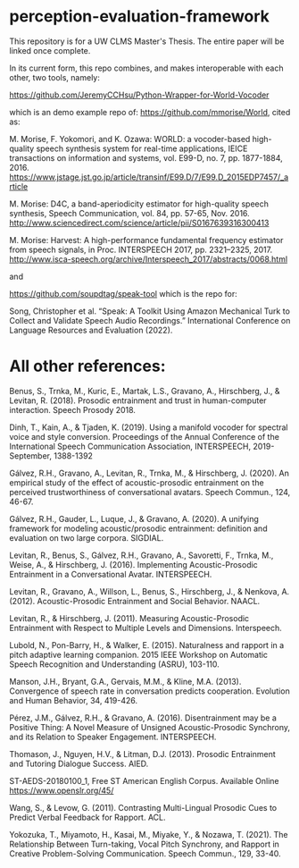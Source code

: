 # perception-evaluation-framework

This repository is for a UW CLMS Master's Thesis. The entire paper will be linked once complete. 

In its current form, this repo combines, and makes interoperable with each other, two tools, namely:

https://github.com/JeremyCCHsu/Python-Wrapper-for-World-Vocoder

which is an demo example repo of: https://github.com/mmorise/World, cited as:

M. Morise, F. Yokomori, and K. Ozawa: WORLD: a vocoder-based high-quality speech synthesis system for real-time applications, IEICE transactions on information and systems, vol. E99-D, no. 7, pp. 1877-1884, 2016. https://www.jstage.jst.go.jp/article/transinf/E99.D/7/E99.D_2015EDP7457/_article

M. Morise: D4C, a band-aperiodicity estimator for high-quality speech synthesis, Speech Communication, vol. 84, pp. 57-65, Nov. 2016. http://www.sciencedirect.com/science/article/pii/S0167639316300413

M. Morise: Harvest: A high-performance fundamental frequency estimator from speech signals, in Proc. INTERSPEECH 2017, pp. 2321–2325, 2017. http://www.isca-speech.org/archive/Interspeech_2017/abstracts/0068.html

and 

https://github.com/soupdtag/speak-tool which is the repo for: 

Song, Christopher et al. “Speak: A Toolkit Using Amazon Mechanical Turk to Collect and Validate Speech Audio Recordings.” International Conference on Language Resources and Evaluation (2022).

# All other references:

Benus, S., Trnka, M., Kuric, E., Martak, L.S., Gravano, A., Hirschberg, J., & Levitan, R. (2018). Prosodic entrainment and trust in human-computer interaction. Speech Prosody 2018.

Dinh, T., Kain, A., & Tjaden, K. (2019). Using a manifold vocoder for spectral voice and style conversion. Proceedings of the Annual Conference of the International Speech Communication Association, INTERSPEECH, 2019-September, 1388-1392

Gálvez, R.H., Gravano, A., Levitan, R., Trnka, M., & Hirschberg, J. (2020). An empirical study of the effect of acoustic-prosodic entrainment on the perceived trustworthiness of conversational avatars. Speech Commun., 124, 46-67.

Gálvez, R.H., Gauder, L., Luque, J., & Gravano, A. (2020). A unifying framework for modeling acoustic/prosodic entrainment: definition and evaluation on two large corpora. SIGDIAL.

Levitan, R., Benus, S., Gálvez, R.H., Gravano, A., Savoretti, F., Trnka, M., Weise, A., & Hirschberg, J. (2016). Implementing Acoustic-Prosodic Entrainment in a Conversational Avatar. INTERSPEECH.

Levitan, R., Gravano, A., Willson, L., Benus, S., Hirschberg, J., & Nenkova, A. (2012). Acoustic-Prosodic Entrainment and Social Behavior. NAACL.

Levitan, R., & Hirschberg, J. (2011). Measuring Acoustic-Prosodic Entrainment with Respect to Multiple Levels and Dimensions. Interspeech.

Lubold, N., Pon-Barry, H., & Walker, E. (2015). Naturalness and rapport in a pitch adaptive learning companion. 2015 IEEE Workshop on Automatic Speech Recognition and Understanding (ASRU), 103-110.

Manson, J.H., Bryant, G.A., Gervais, M.M., & Kline, M.A. (2013). Convergence of speech rate in conversation predicts cooperation. Evolution and Human Behavior, 34, 419-426.

Pérez, J.M., Gálvez, R.H., & Gravano, A. (2016). Disentrainment may be a Positive Thing: A Novel Measure of Unsigned Acoustic-Prosodic Synchrony, and its Relation to Speaker Engagement. INTERSPEECH.

Thomason, J., Nguyen, H.V., & Litman, D.J. (2013). Prosodic Entrainment and Tutoring Dialogue Success. AIED.

ST-AEDS-20180100_1, Free ST American English Corpus. Available Online https://www.openslr.org/45/

Wang, S., & Levow, G. (2011). Contrasting Multi-Lingual Prosodic Cues to Predict Verbal Feedback for Rapport. ACL.

Yokozuka, T., Miyamoto, H., Kasai, M., Miyake, Y., & Nozawa, T. (2021). The Relationship Between Turn-taking, Vocal Pitch Synchrony, and Rapport in Creative Problem-Solving Communication. Speech Commun., 129, 33-40.
